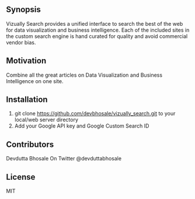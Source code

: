 ## Synopsis

Vizually Search provides a unified interface to search the best of the web for data visualization and business intelligence. Each of the included sites in the custom search engine is hand curated for quality and avoid commercial vendor bias. 


## Motivation

Combine all the great articles on Data Visualization and Business Intelligence on one site.

## Installation

1. git clone https://github.com/devbhosale/vizually_search.git to your local/web server directory
2. Add your Google API key and Google Custom Search ID 


## Contributors

Devdutta Bhosale On Twitter @devduttabhosale

## License

MIT
